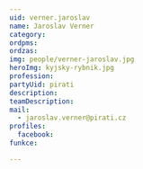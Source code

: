 ```yaml
---
uid: verner.jaroslav
name: Jaroslav Verner
category:
ordpms: 
ordzas: 
img: people/verner-jaroslav.jpg
heroImg: kyjsky-rybnik.jpg
profession: 
partyUid: pirati
description: 
teamDescription:
mail:
  - jaroslav.verner@pirati.cz
profiles:
  facebook: 
funkce:

---
```

